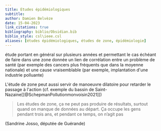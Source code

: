 ```yaml
---
title: Etudes épidémiologiques
subtitle:
author: Damien Belvèze
date: 15-04-2023
link_citations: true
bibliography: biblio/Obsidian.bib
biblio_style: csl\ieee.csl
aliases: [études épidémiologiques, études de zone, épidémiologie]
---
```


étude portant en général sur plusieurs années et permettant le cas échéant de faire dans une zone donnée un lien de corrélation entre un problème de santé (par exemple des cancers plus fréquents que dans la moyenne nationale) et une cause vraisemblable (par exemple, implantation d'une industrie polluante)

L'étude de zone peut aussi servir de manoeuvre dilatoire pour retarder le passage à l'action (cf. exemple du bassin de Saint-Nazaine[[@SchepmanPollutionmonvoisin2021]])

>Les études de zone, ça ne peut pas produire de résultats, surtout quand on manque de données au départ. Ça occupe les gens pendant trois ans, et pendant ce temps, on n’agit pas

(Sandrine Josso, députée de Guérande)

